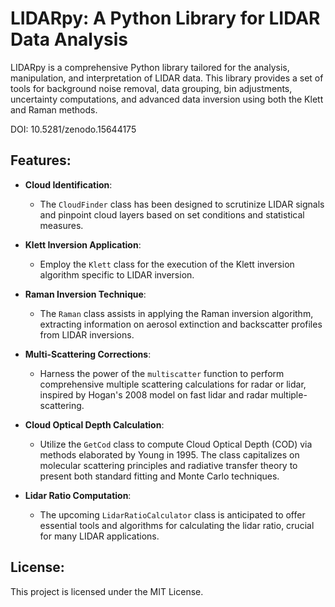 # LIDARpy: A Python Library for LIDAR Data Analysis

LIDARpy is a comprehensive Python library tailored for the analysis, manipulation, and interpretation of LIDAR data. This library provides a set of tools for background noise removal, data grouping, bin adjustments, uncertainty computations, and advanced data inversion using both the Klett and Raman methods.

DOI: 10.5281/zenodo.15644175

## Features:

- **Cloud Identification**: 
  - The `CloudFinder` class has been designed to scrutinize LIDAR signals and pinpoint cloud layers based on set conditions and statistical measures.
  
- **Klett Inversion Application**:
  - Employ the `Klett` class for the execution of the Klett inversion algorithm specific to LIDAR inversion.
  
- **Raman Inversion Technique**:
  - The `Raman` class assists in applying the Raman inversion algorithm, extracting information on aerosol extinction and backscatter profiles from LIDAR inversions.
  
- **Multi-Scattering Corrections**:
  - Harness the power of the `multiscatter` function to perform comprehensive multiple scattering calculations for radar or lidar, inspired by Hogan's 2008 model on fast lidar and radar multiple-scattering.

- **Cloud Optical Depth Calculation**:
  - Utilize the `GetCod` class to compute Cloud Optical Depth (COD) via methods elaborated by Young in 1995. The class capitalizes on molecular scattering principles and radiative transfer theory to present both standard fitting and Monte Carlo techniques.

- **Lidar Ratio Computation**:
  - The upcoming `LidarRatioCalculator` class is anticipated to offer essential tools and algorithms for calculating the lidar ratio, crucial for many LIDAR applications.

## License:

This project is licensed under the MIT License.

